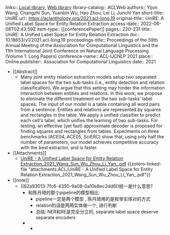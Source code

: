 links:: [Local library](zotero://select/library/items/WGZWJBZV), [Web library](https://www.zotero.org/users/9034808/items/WGZWJBZV)
library-catalog:: ACLWeb
authors:: Yijun Wang, Changzhi Sun, Yuanbin Wu, Hao Zhou, Lei Li, Junchi Yan
short-title:: UniRE
url:: https://aclanthology.org/2021.acl-long.19
original-title:: UniRE: A Unified Label Space for Entity Relation Extraction
access-date:: 2022-06-08T02:43:59Z
item-type:: [[conferencePaper]]
pages:: 220–231
title:: UniRE: A Unified Label Space for Entity Relation Extraction
doi:: 10.18653/v1/2021.acl-long.19
proceedings-title:: Proceedings of the 59th Annual Meeting of the Association for Computational Linguistics and the 11th International Joint Conference on Natural Language Processing (Volume 1: Long Papers)
conference-name:: ACL-IJCNLP 2021
place:: Online
publisher:: Association for Computational Linguistics
date:: 2021

- [[Abstract]]
	- Many joint entity relation extraction models setup two separated label spaces for the two sub-tasks (i.e., entity detection and relation classification). We argue that this setting may hinder the information interaction between entities and relations. In this work, we propose to eliminate the different treatment on the two sub-tasks' label spaces. The input of our model is a table containing all word pairs from a sentence. Entities and relations are represented by squares and rectangles in the table. We apply a unified classifier to predict each cell's label, which unifies the learning of two sub-tasks. For testing, an effective (yet fast) approximate decoder is proposed for finding squares and rectangles from tables. Experiments on three benchmarks (ACE04, ACE05, SciERC) show that, using only half the number of parameters, our model achieves competitive accuracy with the best extractor, and is faster.
- [[Attachments]]
	- [UniRE - A Unified Label Space for Entity Relation Extraction_2021_Wang_Sun_Wu_Zhou_Li_Yan_.pdf](zotero://select/library/items/GA79YW48) {{zotero-linked-file "attachments:ACL/UniRE - A Unified Label Space for Entity Relation Extraction_2021_Wang_Sun_Wu_Zhou_Li_Yan_.pdf"}}
- [[note]]
	- ((62a93013-7fc6-4350-9a08-0a10e8ec2dd6))统一是什么意思?
		- 和陈丹琦的那个pipeline的模型相比:
			- pipeline一定是两个模型 , 陈丹琦用的是枚举实体对的方式
			- relation的话是两两实体做一个, 进行判断
			- 总结: NER和RE是完全分立的, separate label space deserve separate encoders
		-
			-